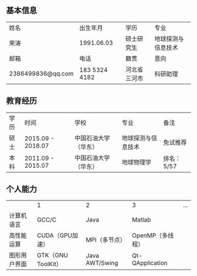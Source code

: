 

## 基本信息

<table>
    <tr>
        <td>姓名</td>
        <td>出生年月</td>
        <td>学历</td>
        <td>专业</td>
    </tr>
    <tr>
        <td>荣涛</td>
        <td>1991.06.03</td>
        <td>硕士研究生</td>
        <td>地球探测与信息技术</td>
    </tr>
    <tr>
        <td>邮箱</td>
        <td>电话</td>
        <td>籍贯</td>
        <td>意向</td>
    </tr>
    <tr>
        <td>2386499836@qq.com</td>
        <td>183 5324 4182</td>
        <td>河北省三河市</td>
        <td>科研助理</td>
    </tr>
</table>

## 教育经历

<table>
    <tr>
        <td>学历</td>
        <td>时间</td>
        <td>学校</td>
        <td>专业</td>
        <td>备注</td>
    </tr>
    <tr>
        <td>硕士</td>
        <td>2015.09 - 2018.07</td>
        <td>中国石油大学（华东）</td>
        <td>地球探测与信息技术</td>
        <td>免试推荐</td>
    </tr>
    <tr>
        <td>本科</td>
        <td>2011.09 - 2015.07</td>
        <td>中国石油大学（华东）</td>
        <td>地球物理学</td>
        <td>排名：5/57</td>
    </tr>
</table>

## 个人能力

<table>
    <tr>
        <td></td>
        <td>1</td>
        <td>2</td>
        <td>3</td>
        <td>...</td>
    </tr>
    <tr>
        <td>计算机语言</td>
        <td>GCC/C</td>
        <td>Java</td>
        <td>Matlab</td>
    </tr>
    <tr>
        <td>高性能运算</td>
        <td>CUDA（GPU加速）</td>
        <td>MPI（多节点）</td>
        <td>OpenMP（多线程）</td>
    </tr>
    <tr>
        <td>图形用户界面</td>
        <td>GTK（GNU ToolKit）</td>
        <td>Java AWT/Swing</td>
        <td>Qt-QApplication</td>
    </tr>
</table>



